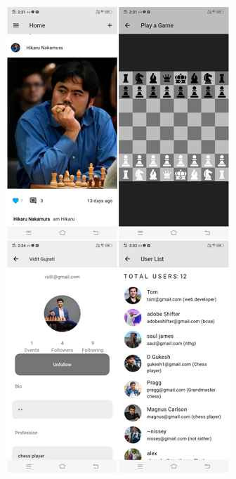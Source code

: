 <p align="center">
  <img src="assets/images/home.jpg" alt="Home" width="250"/>
  <img src="assets/images/chess.jpg" alt="Chess" width="250"/>
  <img src="assets/images/profile.jpg" alt="Profile" width="250"/>
  <img src="assets/images/users.jpg" alt="Profile" width="250"/>

</p>

